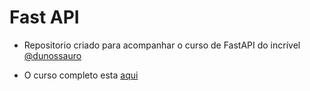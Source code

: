# Fast API 

* Repositorio criado para acompanhar o curso de FastAPI do incrível [@dunossauro](https://dunossauro.com/)

* O curso completo esta [aqui](https://fastapidozero.dunossauro.com/)